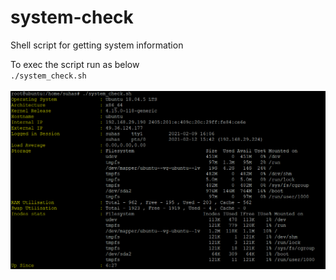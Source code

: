 # system-check
Shell script for getting system information

To exec the script run as below\
<code>./system_check.sh</code>\
\
![System_check](https://github.com/suhaskekuda/system-check/blob/main/SystemCheck.PNG)
